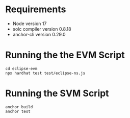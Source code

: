 # Requirements
* Node version 17
* solc compiler version 0.8.18
* anchor-cli version 0.29.0

# Running the the EVM Script

```
cd eclipse-evm
npx hardhat test test/eclipse-ns.js
```

# Running the SVM Script

```
anchor build
anchor test
```
